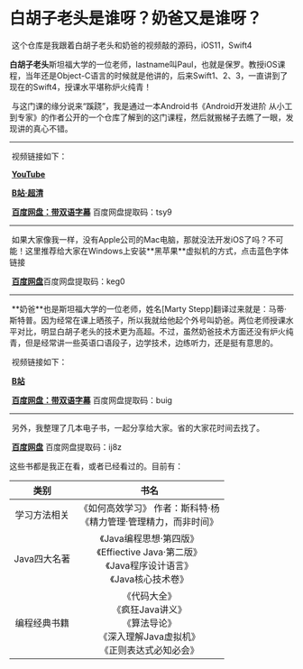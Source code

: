 # 白胡子老头是谁呀？奶爸又是谁呀？

​	这个仓库是我跟着白胡子老头和奶爸的视频敲的源码，iOS11，Swift4

​	**白胡子老头**斯坦福大学的一位老师，lastname叫Paul，也就是保罗。教授iOS课程，当年还是Object-C语言的时候就是他讲的，后来Swift1、2、3，一直讲到了现在的Swift4，授课水平堪称炉火纯青！

​	与这门课的缘分说来“蹊跷”，我是通过一本Android书《Android开发进阶 从小工到专家》的作者公开的一个仓库了解到的这门课程，然后就搬梯子去瞧了一眼，发现讲的真心不错。
<hr />
​	视频链接如下：

​		[**YouTube**](https://www.youtube.com/watch?v=TZL5AmwuwlA&list=PL3d_SFOiG7_8ofjyKzX6Nl1wZehbdiZC_)

​		[**B站·超清**](http://www.bilibili.com/video/av16339375?p=1&share_medium=android&share_source=qq&bbid=XZ5CCEC55FFCC45C9CE6337FF60CC93E673C0&ts=1554045554466)

​		[**百度网盘：带双语字幕**](https://pan.baidu.com/s/1NZ7RwdUoOzRITScYZ0Uwtw )	百度网盘提取码：tsy9 
<hr />
​	如果大家像我一样，没有Apple公司的Mac电脑，那就没法开发iOS了吗？不可能！这里推荐给大家在Windows上安装**黑苹果**虚拟机的方式，点击蓝色字体链接

​	[**百度网盘**](https://pan.baidu.com/s/1d5PfnJz8sR6vOP6hnqbhwg)百度网盘提取码：keg0 
<hr />
​	**奶爸**也是斯坦福大学的一位老师，姓名[Marty Stepp]翻译过来就是：马蒂·斯特普。因为经常在课上晒孩子，所以我就给他起个外号叫奶爸。两位老师授课水平对比，明显白胡子老头的技术更为高超。不过，虽然奶爸技术方面还没有炉火纯青，但是经常讲一些英语口语段子，边学技术，边练听力，还是挺有意思的。

​	视频链接如下：

​		[**B站**](<https://www.bilibili.com/video/av45763656?from=search&seid=15513014685468856903> )

​		[**百度网盘：带双语字幕**](https://pan.baidu.com/s/1sgwpjna60obbto54F1-YSQ) 百度网盘提取码：buig 
<hr />
​	另外，我整理了几本电子书，一起分享给大家。省的大家花时间去找了。

​		[**百度网盘**](https://pan.baidu.com/s/1J70Ts9qT3TcMKgeX9-28yA)  百度网盘提取码：ij8z 


这些书都是我正在看，或者已经看过的。目前有：

|     类别     |                             书名                             |
| :----------: | :----------------------------------------------------------: |
| 学习方法相关 | 《如何高效学习》 作者：斯科特·杨 <br />《精力管理·管理精力，而非时间》 |
| Java四大名著 | 《Java编程思想·第四版》<br />《Effiective Java·第二版》<br />《Java程序设计语言》<br />《Java核心技术卷》 |
| 编程经典书籍 | 《代码大全》<br />《疯狂Java讲义》<br />《算法导论》<br />《深入理解Java虚拟机》<br />《正则表达式必知必会》 |

​	